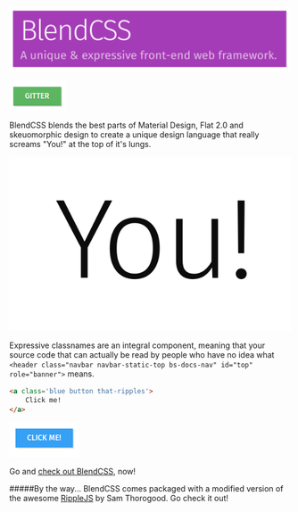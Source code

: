 [![BlendCSS: A unique & expressive front-end web framework.](https://raw.githubusercontent.com/GrannyCookies/blend/gh-pages/examples/BlendCSS.png)](http://grannycookies.github.io/blend/examples/)

[![Gitter](https://raw.githubusercontent.com/GrannyCookies/blend/gh-pages/examples/Gitter.png)](https://gitter.im/GrannyCookies/blend)

BlendCSS blends the best parts of Material Design, Flat 2.0 and skeuomorphic design to create a unique design language that really screams "You!" at the top of it's lungs.

![You!](https://raw.githubusercontent.com/GrannyCookies/blend/gh-pages/examples/You!.png)

Expressive classnames are an integral component, meaning that your  source code that can actually be read by people who have no idea what `<header class="navbar navbar-static-top bs-docs-nav" id="top" role="banner">` means.

```html
<a class='blue button that-ripples'>
	Click me!
</a>
```

![Result](https://raw.githubusercontent.com/GrannyCookies/blend/gh-pages/examples/BlueButton.png)

Go and [check out BlendCSS](http://grannycookies.github.io/blend/examples/), now!

#####By the way...
BlendCSS comes packaged with a modified version of the awesome  [RippleJS](https://github.com/samthor/rippleJS) by Sam Thorogood. Go check it out!
